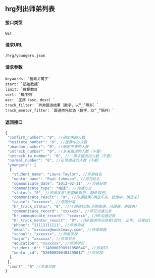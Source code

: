 ## hrg列出师弟列表
#### 接口类型
	GET
#### 请求URL
	/hrg/youngers.json
#### 请求参数
	keywords: `搜索关键字`
	start: `起始数据`
	limit: `数据数目`
	sort: `排序列`
	asc: `正序（asc、desc）`
	track_filter: `师弟跟进结果（数字，以“_”隔开）`
	track_mentor_filter: `跟进师兄状态（数字，以“_”隔开）`
#### 返回接口
```js
{
 "comfirm_number": "0", //确定来的人数
 "hesitate_number": "0", //犹豫中的人数
 "abandon_number": "0", //确定不来的人数
 "untrack_number": "0", //从未跟进的人数（不要）
 "untrack_1w_number": "0", //一周未跟进的人数（不要）
 "normal_number": "0", //正常跟进的人数（不要）
 "youngers": [
  {
   "student_name": "Laura Taylor", //师弟姓名
   "mentor_name": "Paul Johnson", //师兄姓名
   "communicate_date": "2013-02-11", //沟通日期
   "communicate_type": "电话", //沟通方式
   "status": "0", //师弟状态(无需HR跟进、需HR跟进）
   "communicate_result": "0", //沟通结果(确定不来、犹豫中、确定来）
   "cause": "xxxxxxx", //原因分类
   "hr_track_status": "0", //hr跟进状态(无需跟进、已跟进、未跟进）
   "communicate_record": "xxxxxxx", //师兄沟通记录
   "hr_communicate_record": "xxxxxxx", //HR沟通记录
   "hr_track_mentor_result": "0", //HR跟进师兄结果[超时, 正常, 已催促]
   "phone": "11111111111", //师弟电话
   "email": "xxxxxxx@mock2easy.com", //师弟邮箱
   "school": "xxxxxxx", //师弟学校
   "major": "xxxxxxx", //师弟专业
   "education": "xxxxxxx", //师弟学历
   "student_id": "14000019891105864X", //师弟ID
   "mentor_id": "520000200403295017" //师兄ID
  }
 ],
 "count": "0" //总条目数
}
```